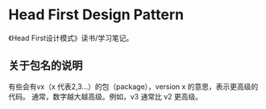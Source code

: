 # Head First Design Pattern

《Head First设计模式》读书/学习笔记。

## 关于包名的说明

有些会有vx（x 代表2,3...）的包（package），version x 的意思，表示更高级的代码。
通常，数字越大越高级。例如，v3 通常比 v2 更高级。